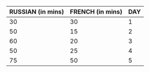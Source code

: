 RUSSIAN (in mins)|FRENCH (in mins)|DAY
---|---|---
30|30|1     
50|15|2     
60|20|3     
50|25|4 
             75 |              50 |               5
